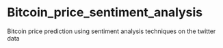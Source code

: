# Bitcoin_price_sentiment_analysis
Bitcoin price prediction using sentiment analysis techniques on the twitter data
